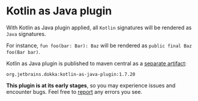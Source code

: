 # Kotlin as Java plugin

With Kotlin as Java plugin applied, all `Kotlin` signatures will be rendered as `Java` signatures.

For instance, `fun foo(bar: Bar): Baz` will be rendered as `public final Baz foo(Bar bar)`.

Kotlin as Java plugin is published to maven central as a
[separate artifact](https://mvnrepository.com/artifact/org.jetbrains.dokka/kotlin-as-java-plugin):
```text
org.jetbrains.dokka:kotlin-as-java-plugin:1.7.20
```

**This plugin is at its early stages**, so you may experience issues and encounter bugs. Feel free to
[report](https://github.com/Kotlin/dokka/issues/new/choose) any errors you see.
